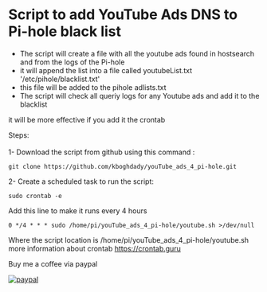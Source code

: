 # Script to add YouTube Ads DNS to Pi-hole black list


- The script will create a file with all the youtube ads found in hostsearch and from the logs of the Pi-hole </br>
- it will append the list into a file called youtubeList.txt '/etc/pihole/blacklist.txt'</br>
- this file will be added to the pihole adlists.txt </br>
- The script will check all queriy logs for any Youtube ads and add it to the blacklist

it will be more effective if you add it the crontab </br>

Steps: </br></br>
1- Download the script from github using this command : </br>
```
git clone https://github.com/kboghdady/youTube_ads_4_pi-hole.git
```
2- Create a scheduled task to run the script: </br>
```
sudo crontab -e 
```
Add this line to make it runs every 4 hours</br>
```
0 */4 * * * sudo /home/pi/youTube_ads_4_pi-hole/youtube.sh >/dev/null 
```
Where the script location is /home/pi/youTube_ads_4_pi-hole/youtube.sh </br>
more information about crontab https://crontab.guru </br>

Buy me a coffee via paypal 

[![paypal](https://www.paypalobjects.com/en_US/i/btn/btn_donateCC_LG.gif)](https://www.paypal.com/cgi-bin/webscr?cmd=_donations&business=U6D8YB3PEWTVW&item_name=Buy+me+a+coffee&currency_code=USD&source=url)
